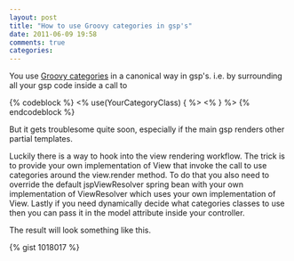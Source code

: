 ```yaml
---
layout: post
title: "How to use Groovy categories in gsp's"
date: 2011-06-09 19:58
comments: true
categories: 
---
```


You use [Groovy categories](http://docs.codehaus.org/display/GROOVY/Groovy+Categories) in a canonical way in gsp's. i.e. by surrounding all your gsp code inside a call to

{% codeblock %}
<% use(YourCategoryClass) { %>
<% } %>
{% endcodeblock %}

But it gets troublesome quite soon, especially if the main gsp renders other partial templates.

Luckily there is a way to hook into the view rendering workflow. The trick is to provide your own implementation of View that invoke the call to use categories around the view.render method. To do that you also need to override the default jspViewResolver spring bean with your own implementation of ViewResolver which uses your own implementation of View. Lastly if you need dynamically decide what categories classes to use then you can pass it in the model attribute inside your controller.

The result will look something like this.

{% gist 1018017 %}



